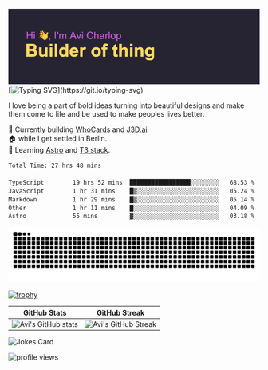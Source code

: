 ![banner](assets/banner.png)
[![Typing SVG](https://readme-typing-svg.herokuapp.com?font=Share+Tech+Mono&size=22&pause=1000&color=F9D75F&width=435&lines=I+turn+ideas+into+digital+solutions%2C;One+line+of+code+at+a+time.)](https://git.io/typing-svg)

I love being a part of bold ideas turning into beautiful designs and make them come to life and be used to make peoples lives better.

:hammer: Currently building [WhoCards](https://whocards.cc) and [J3D.ai](https://j3d.ai)<br />
:house: while I get settled in Berlin.<br />
:book: Learning [Astro](https://astro.build) and [T3 stack](https://create.t3.gg/).

<!--START_SECTION:waka-->

```txt
Total Time: 27 hrs 48 mins

TypeScript        19 hrs 52 mins  █████████████████░░░░░░░░   68.53 %
JavaScript        1 hr 31 mins    █▒░░░░░░░░░░░░░░░░░░░░░░░   05.24 %
Markdown          1 hr 29 mins    █▒░░░░░░░░░░░░░░░░░░░░░░░   05.14 %
Other             1 hr 11 mins    █░░░░░░░░░░░░░░░░░░░░░░░░   04.09 %
Astro             55 mins         ▓░░░░░░░░░░░░░░░░░░░░░░░░   03.18 %
```

<!--END_SECTION:waka-->

<!--START_SECTION:readme-info-->
<!--END_SECTION:readme-info-->

<picture>
  <source media="(prefers-color-scheme: dark)" srcset="https://raw.githubusercontent.com/acharlop/acharlop/output/github-contribution-grid-snake-dark.svg">
  <source media="(prefers-color-scheme: light)" srcset="https://raw.githubusercontent.com/acharlop/acharlop/output/github-contribution-grid-snake.svg">
  <img alt="github contribution grid snake animation" src="https://raw.githubusercontent.com/acharlop/acharlop/output/github-contribution-grid-snake.svg">
</picture>

<br />

[![trophy](https://github-profile-trophy.vercel.app/?username=acharlop&theme=matrix&row=2&column=3)](https://github.com/acharlop/github-profile-trophy)

| GitHub Stats  | GitHub Streak           |
| ------- | ---------------- |
| ![Avi's GitHub stats](https://github-readme-stats.vercel.app/api?username=acharlop&count_private=true&show_icons=true&theme=tokyonight)    | ![Avi's GitHub Streak](https://github-readme-streak-stats.herokuapp.com/?user=acharlop&theme=vue-dark) |

![Jokes Card](https://readme-jokes.vercel.app/api?theme=vue-dark)

![profile views](https://komarev.com/ghpvc/?username=acharlop&style=flat-square)
